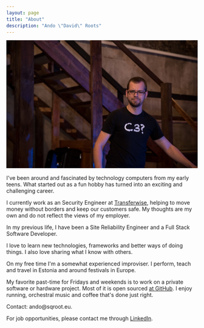 ```yaml
---
layout: page
title: "About"
description: "Ando \"David\" Roots"
---
```


<img src="/content/site/ando.jpg" alt="Ando Roots" />

I've been around and fascinated by technology computers from my early teens. What started out as a fun hobby has turned into an exciting and challenging career.

I currently work as an Security Engineer at [Transferwise](https://transferwise.com), helping to move money without borders and keep our customers safe. My thoughts are my own and do not reflect the views of my employer.

In my previous life, I have been a Site Reliability Engineer and a Full Stack Software Developer.

I love to learn new technologies, frameworks and better ways of doing things. I also love sharing what I know with others.

On my free time I'm a somewhat experienced improviser. I perform, teach and travel in Estonia and around festivals in Europe.

My favorite past-time for Fridays and weekends is to work on a private software or hardware project. Most of it is open sourced [at GitHub](https://github.com/anroots). I enjoy running, orchestral music and coffee that's done just right.

Contact: ando&#64;sqroot.eu.

For job opportunities, please contact me through [LinkedIn](https://linkedin.com/in/anroots).

